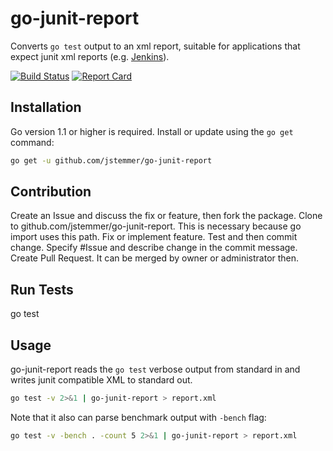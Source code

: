 # go-junit-report

Converts `go test` output to an xml report, suitable for applications that
expect junit xml reports (e.g. [Jenkins](http://jenkins-ci.org)).

[![Build Status][travis-badge]][travis-link]
[![Report Card][report-badge]][report-link]

## Installation

Go version 1.1 or higher is required. Install or update using the `go get`
command:

```bash
go get -u github.com/jstemmer/go-junit-report
```

## Contribution

Create an Issue and discuss the fix or feature, then fork the package.
Clone to github.com/jstemmer/go-junit-report.  This is necessary because go import uses this path.
Fix or implement feature. Test and then commit change.
Specify #Issue and describe change in the commit message.
Create Pull Request. It can be merged by owner or administrator then.

## Run Tests
go test

## Usage

go-junit-report reads the `go test` verbose output from standard in and writes
junit compatible XML to standard out.

```bash
go test -v 2>&1 | go-junit-report > report.xml
```

Note that it also can parse benchmark output with `-bench` flag:
```bash
go test -v -bench . -count 5 2>&1 | go-junit-report > report.xml
 ```

[travis-badge]: https://travis-ci.org/jstemmer/go-junit-report.svg
[travis-link]: https://travis-ci.org/jstemmer/go-junit-report
[report-badge]: https://goreportcard.com/badge/github.com/jstemmer/go-junit-report
[report-link]: https://goreportcard.com/report/github.com/jstemmer/go-junit-report
